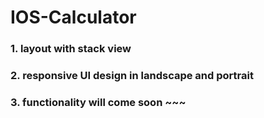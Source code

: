 # IOS-Calculator
### 1. layout with stack view
### 2. responsive UI design in landscape and portrait
### 3. functionality will come soon ~~~
